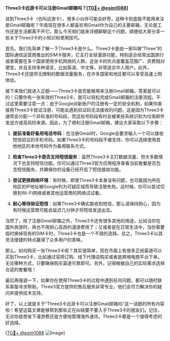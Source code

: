 **Three3卡远游卡可以注册Gmail邮箱吗？[[TG💪+ @esim1088](https://t.me/s/esim1088)]**

说到Three3卡（也叫远游卡），很多小伙伴可能会好奇，这种卡到底能不能用来注册Gmail邮箱呢？毕竟现在很多人都喜欢用Gmail作为自己的主要邮箱，无论是工作还是生活都离不开它。那么今天咱们就来详细聊聊这个问题，顺便给大家分享一些关于Three3卡的小知识和使用技巧。

首先，我们先简单了解一下Three3卡是什么。Three3卡是由一家叫做“Three”的国际通信运营商推出的SIM卡服务，它主打全球漫游功能，特别适合经常出国旅行或者需要在多个国家使用手机网络的人群。这张卡的优点是覆盖范围广、资费相对便宜，并且支持多种语言，比如英语、中文等，非常适合华人用户。此外，Three3卡还提供无限制的数据流量服务，在许多国家和地区都可以享受高速上网体验。

接下来我们就进入正题——Three3卡是否能够用来注册Gmail邮箱。答案是可以的！只要你有一张有效的Three3卡，就可以轻松完成Gmail邮箱的注册流程。不过这里需要注意一点：由于Google对新账户的注册有一定的安全机制，如果你直接用Three3卡尝试注册，可能会遇到验证码无法接收的问题。这是因为Three3卡通常会分配一个非标准的号码段，而这些号码段有时会被某些系统识别为垃圾邮件发送方或高风险来源。因此，为了顺利注册Gmail邮箱，建议大家采取以下步骤：

1. **提前准备好备用电话号码**：在注册Gmail时，Google会要求输入一个可以接收短信验证的手机号码。如果Three3卡的号码段不被支持，你可以选择使用其他地区的本地号码作为备用联系方式。
   
2. **检查Three3卡是否支持短信服务**：虽然Three3卡主打数据流量，但大多数情况下也支持短信功能。你可以通过Three3官方应用程序查看当前套餐是否包含短信服务，并确保你的设备已经开启了短信接收功能。

3. **尝试更换网络环境**：有时候，即使Three3卡本身没有问题，也可能因为所在地区的IP地址被Google列为可疑区域而导致注册失败。这时候，你可以尝试切换到Wi-Fi网络或者其他运营商的网络试试看。

4. **耐心等待验证短信**：如果Three3卡确实能收到短信，那么请保持耐心，因为有时候运营商可能会延迟几分钟才将短信发送出去。

当然了，除了注册Gmail邮箱之外，Three3卡还有很多其他的用途。比如当你在国外旅游时，再也不用担心高昂的漫游费用了；又或者是在日常生活中，当你需要临时换掉现有的SIM卡时，Three3卡也是一个不错的选择。总之，Three3卡以其灵活便捷的特点赢得了众多用户的青睐。

那么，如何购买一张Three3卡呢？其实很简单，现在市面上有很多正规渠道可以买到Three3卡，比如通过官网订购、线下代理店购买或者是跨境电商平台下单。无论哪种方式，只要确保购买渠道可靠即可。另外，记得根据自己的实际需求选择合适的套餐哦！

最后再强调一下，如果你在使用Three3卡的过程中遇到任何问题，都可以随时联系客服寻求帮助。Three3官方提供的售后服务非常专业，他们会尽力解决你的疑问并提供技术支持。

好了，以上就是关于“Three3卡远游卡可以注册Gmail邮箱吗”这一话题的所有内容啦！希望这篇文章能够帮到那些正在纠结要不要入手Three3卡的朋友们。记住，无论你是想省下漫游费还是方便地管理海外通讯，Three3卡都是一个值得考虑的好选择。

[[TG💪+ @esim1088](https://t.me/s/esim1088) ![Image](https://i.postimg.cc/4NQfJmqS/Snipaste-2025-05-13-00-14-12.png)]
